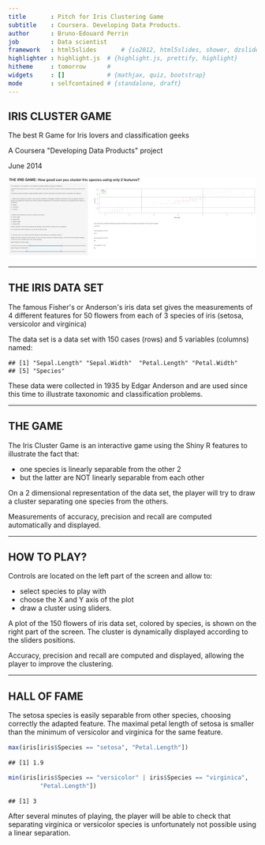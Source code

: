 ```yaml
---
title       : Pitch for Iris Clustering Game
subtitle    : Coursera. Developing Data Products. 
author      : Bruno-Edouard Perrin  
job         : Data scientist
framework   : html5slides       # {io2012, html5slides, shower, dzslides, ...}
highlighter : highlight.js  # {highlight.js, prettify, highlight}
hitheme     : tomorrow      # 
widgets     : []            # {mathjax, quiz, bootstrap}
mode        : selfcontained # {standalone, draft}
---
```


## IRIS CLUSTER GAME

The best R Game for Iris lovers and classification geeks

A Coursera "Developing Data Products" project

June 2014



![outputs](fig/Illustration.jpg "Iris Game")

---


## THE IRIS DATA SET

The famous Fisher's or Anderson's iris data set gives the measurements of 4 different features for 50 flowers from each of 3 species of iris (setosa, versicolor and virginica)

The data set is a data set with 150 cases (rows) and 5 variables (columns) named:

```
## [1] "Sepal.Length" "Sepal.Width"  "Petal.Length" "Petal.Width" 
## [5] "Species"
```

These data were collected in 1935 by Edgar Anderson and are used since this time to illustrate taxonomic and classification problems.


---
## THE GAME

The Iris Cluster Game is an interactive game using the Shiny R features to illustrate the fact that:
- one species is linearly separable from the other 2
- but the latter are NOT linearly separable from each other

On a 2 dimensional representation of the data set, the player will try to draw a cluster separating one species from the others.

Measurements of accuracy, precision and recall are computed automatically and displayed.


---
## HOW TO PLAY?

Controls are located on the left part of the screen and allow to:
- select species to play with
- choose the X and Y axis of the plot
- draw a cluster using sliders.

A plot of the 150 flowers of iris data set, colored by species, is shown on the right part of the screen. The cluster is dynamically displayed according to the sliders positions. 

Accuracy, precision and recall are computed and displayed, allowing the player to improve the clustering.

---
## HALL OF FAME

The setosa species is easily separable from other species, choosing correctly the adapted feature. The maximal petal length of setosa is smaller than the minimum of versicolor and virginica for the same feature.

```r
max(iris[iris$Species == "setosa", "Petal.Length"])
```

```
## [1] 1.9
```

```r
min(iris[iris$Species == "versicolor" | iris$Species == "virginica", 
         "Petal.Length"])
```

```
## [1] 3
```

After several minutes of playing, the player will be able to check that separating virginica or versicolor species is unfortunately not possible using a linear separation. 


